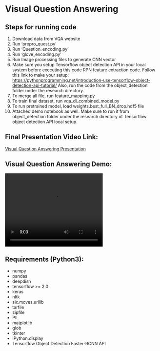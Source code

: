 # Visual Question Answering

## Steps for running code
1. Download data from VQA website
2. Run ‘prepro_quest.py’
3. Run ‘Question_encoding.py’
4. Run ‘glove_encoding.py’
5. Run Image processing files to generate CNN vector
6. Make sure you setup Tensorflow object detection API in your local system before executing this code RPN feature extraction code. Follow this link to make your setup: https://pythonprogramming.net/introduction-use-tensorflow-object-detection-api-tutorial/ Also, run the code from the object_detection folder under the research directory.
7. To merge all file, run feature_mapping.py
8. To train final dataset, run vqa_dl_combined_model.py
9. To run pretrained model, load weights.best_full_BN_drop.hdf5 file
10. Attached demo notebook as well. Make sure to run it from object_detection folder under the research directory of Tensorflow object detection API local setup.

## Final Presentation Video Link:
<a name="Visual Question Answering Presentation" href="https://www.youtube.com/watch?v=PDTpBWwNxZs&t=89s">Visual Question Answering Presentation</a>

## Visual Question Answering Demo:
<video width="320" height="240" controls>
	<source src="Demo/VQA_demo.mp4" type="video/mp4">
</video>

## Requirements (Python3):
* numpy
* pandas
* deepdish
* tensorflow >= 2.0
* keras
* nltk
* six.moves.urllib
* tarfile
* zipfile
* PIL
* matplotlib
* glob
* tkinter
* IPython.display
* Tensorflow Object Detection Faster-RCNN API